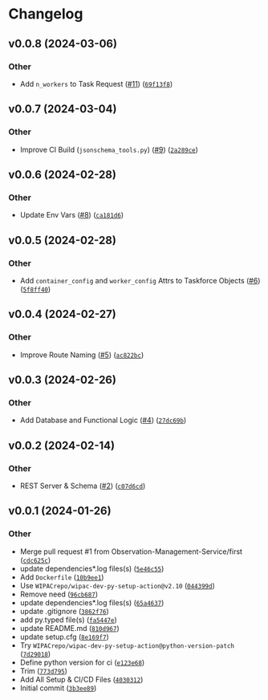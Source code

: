 # Changelog

<!--next-version-placeholder-->

## v0.0.8 (2024-03-06)

### Other

* Add `n_workers` to Task Request ([#11](https://github.com/Observation-Management-Service/ewms-workflow-management-service/issues/11)) ([`69f13f8`](https://github.com/Observation-Management-Service/ewms-workflow-management-service/commit/69f13f832eff7c17a0d80a2724d75210e4df0793))

## v0.0.7 (2024-03-04)

### Other

* Improve CI Build (`jsonschema_tools.py`) ([#9](https://github.com/Observation-Management-Service/ewms-workflow-management-service/issues/9)) ([`2a289ce`](https://github.com/Observation-Management-Service/ewms-workflow-management-service/commit/2a289ceecc753cac80b5d57ad6de7dcc428a5420))

## v0.0.6 (2024-02-28)

### Other

* Update Env Vars ([#8](https://github.com/Observation-Management-Service/ewms-workflow-management-service/issues/8)) ([`ca181d6`](https://github.com/Observation-Management-Service/ewms-workflow-management-service/commit/ca181d6fbf396705b95b6b5d6756743616348b2a))

## v0.0.5 (2024-02-28)

### Other

* Add `container_config` and `worker_config` Attrs to Taskforce Objects ([#6](https://github.com/Observation-Management-Service/ewms-workflow-management-service/issues/6)) ([`5f8ff40`](https://github.com/Observation-Management-Service/ewms-workflow-management-service/commit/5f8ff40483fc587bbeb343437e3b91adee8f374d))

## v0.0.4 (2024-02-27)

### Other

* Improve Route Naming ([#5](https://github.com/Observation-Management-Service/ewms-workflow-management-service/issues/5)) ([`ac822bc`](https://github.com/Observation-Management-Service/ewms-workflow-management-service/commit/ac822bc489a3915c31c7db99aeee1e1f72c918b6))

## v0.0.3 (2024-02-26)

### Other

* Add Database and Functional Logic ([#4](https://github.com/Observation-Management-Service/ewms-workflow-management-service/issues/4)) ([`27dc69b`](https://github.com/Observation-Management-Service/ewms-workflow-management-service/commit/27dc69b59e045e260a672500b86bb688b3223ba7))

## v0.0.2 (2024-02-14)

### Other

* REST Server & Schema ([#2](https://github.com/Observation-Management-Service/ewms-workflow-management-service/issues/2)) ([`c07d6cd`](https://github.com/Observation-Management-Service/ewms-workflow-management-service/commit/c07d6cd7452a3060be4ffa2815c56ae859ce9b32))

## v0.0.1 (2024-01-26)

### Other

* Merge pull request #1 from Observation-Management-Service/first ([`cdc625c`](https://github.com/Observation-Management-Service/ewms-workflow-management-service/commit/cdc625cd2eeeedb4fd11b8296fda123c040826dd))
* <bot> update dependencies*.log files(s) ([`5e46c55`](https://github.com/Observation-Management-Service/ewms-workflow-management-service/commit/5e46c5517c9dbd93f2fdacfeec453b70df5ca70f))
* Add `Dockerfile` ([`10b9ee1`](https://github.com/Observation-Management-Service/ewms-workflow-management-service/commit/10b9ee19180245a675f87e90a890f19dc0c301c9))
* Use `WIPACrepo/wipac-dev-py-setup-action@v2.10` ([`044399d`](https://github.com/Observation-Management-Service/ewms-workflow-management-service/commit/044399db4fc0c401ded5067a734bfa5e15d66223))
* Remove need ([`96cb687`](https://github.com/Observation-Management-Service/ewms-workflow-management-service/commit/96cb687b136aa2a0bdd4412ae8a5db9767c3a667))
* <bot> update dependencies*.log files(s) ([`65a4637`](https://github.com/Observation-Management-Service/ewms-workflow-management-service/commit/65a46379e60c44729676b7e468087650564ae45c))
* <bot> update .gitignore ([`3862f76`](https://github.com/Observation-Management-Service/ewms-workflow-management-service/commit/3862f7650309ea67537929646c2e0e88b8de803a))
* <bot> add py.typed file(s) ([`fa5447e`](https://github.com/Observation-Management-Service/ewms-workflow-management-service/commit/fa5447ef68c8cb402c4c2bd662b7ec7d1378387d))
* <bot> update README.md ([`810d967`](https://github.com/Observation-Management-Service/ewms-workflow-management-service/commit/810d9671d7c3960bfd8e01dc32ecb5fee90023ac))
* <bot> update setup.cfg ([`8e169f7`](https://github.com/Observation-Management-Service/ewms-workflow-management-service/commit/8e169f77a31020aa4f916c166f8bc49240bd36b1))
* Try `WIPACrepo/wipac-dev-py-setup-action@python-version-patch` ([`7d29018`](https://github.com/Observation-Management-Service/ewms-workflow-management-service/commit/7d29018b0f434f550eabd4e7cc4f5e239bf44f52))
* Define python version for ci ([`e123e68`](https://github.com/Observation-Management-Service/ewms-workflow-management-service/commit/e123e681256392964d06360086cbb47e358c391f))
* Trim ([`773d795`](https://github.com/Observation-Management-Service/ewms-workflow-management-service/commit/773d795dadfb981f077db9b180673d00a7d2a89c))
* Add All Setup & CI/CD Files ([`4030312`](https://github.com/Observation-Management-Service/ewms-workflow-management-service/commit/40303125427ef026b6816bb7a92c5f8cfe4bba5a))
* Initial commit ([`3b3ee89`](https://github.com/Observation-Management-Service/ewms-workflow-management-service/commit/3b3ee895e0b654619859b5f6ee7963b5b1e29012))
